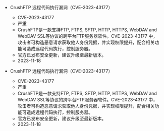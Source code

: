 - CrushFTP 远程代码执行漏洞（CVE-2023-43177）
  - CVE-2023-43177
  - 严重
  - CrushFTP是一款支持FTP, FTPS, SFTP, HTTP, HTTPS, WebDAV and WebDAV SSL等协议的跨平台FTP服务器软件。CVE-2023-43177 中，攻击者可构造恶意请求获取他人身份凭据，并实现权限提升，配合相关功能可造成远程代码执行，控制服务器。
  - 官方已发布安全更新，建议升级至最新版本。
  - 2023-11-18

- CrushFTP 远程代码执行漏洞（CVE-2023-43177）
  - CVE-2023-43177
  - 严重
  - CrushFTP是一款支持FTP, FTPS, SFTP, HTTP, HTTPS, WebDAV and WebDAV SSL等协议的跨平台FTP服务器软件。CVE-2023-43177 中，攻击者可构造恶意请求获取他人身份凭据，并实现权限提升，配合相关功能可造成远程代码执行，控制服务器。
  - 官方已发布安全更新，建议升级至最新版本。
  - 2023-11-18

